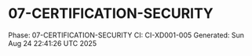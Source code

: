 # 07-CERTIFICATION-SECURITY
Phase: 07-CERTIFICATION-SECURITY
CI: CI-XD001-005
Generated: Sun Aug 24 22:41:26 UTC 2025
